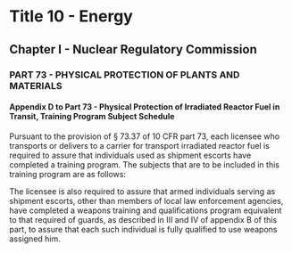
# Title 10 - Energy
## Chapter I - Nuclear Regulatory Commission
### PART 73 - PHYSICAL PROTECTION OF PLANTS AND MATERIALS
#### Appendix D to Part 73 - Physical Protection of Irradiated Reactor Fuel in Transit, Training Program Subject Schedule

Pursuant to the provision of § 73.37 of 10 CFR part 73, each licensee who transports or delivers to a carrier for transport irradiated reactor fuel is required to assure that individuals used as shipment escorts have completed a training program. The subjects that are to be included in this training program are as follows:

The licensee is also required to assure that armed individuals serving as shipment escorts, other than members of local law enforcement agencies, have completed a weapons training and qualifications program equivalent to that required of guards, as described in III and IV of appendix B of this part, to assure that each such individual is fully qualified to use weapons assigned him.
